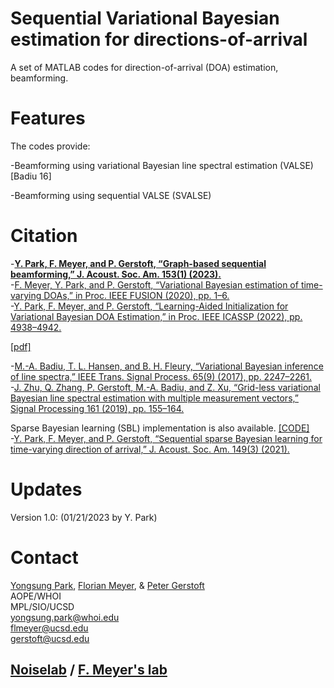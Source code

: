 # Sequential Variational Bayesian estimation for directions-of-arrival

A set of MATLAB codes for direction-of-arrival (DOA) estimation, beamforming.

# Features

The codes provide:

-Beamforming using variational Bayesian line spectral estimation (VALSE) [Badiu 16]

-Beamforming using sequential VALSE (SVALSE)

# Citation

-**[Y. Park, F. Meyer, and P. Gerstoft, “Graph-based sequential beamforming,” J. Acoust. Soc. Am. 153(1) (2023).](https://doi.org/10.1121/10.0016876)**  
-[F. Meyer, Y. Park, and P. Gerstoft, “Variational Bayesian estimation of time-varying DOAs,” in Proc. IEEE FUSION (2020), pp. 1–6.](https://ieeexplore.ieee.org/abstract/document/9190217)  
-[Y. Park, F. Meyer, and P. Gerstoft, “Learning-Aided Initialization for Variational Bayesian DOA Estimation,” in Proc. IEEE ICASSP (2022), pp. 4938–4942.](https://ieeexplore.ieee.org/abstract/document/9746180)  

[[pdf]](https://www.dropbox.com/sh/qgi9symf43rki41/AADSrGg567PS86_S4A7j6aWEa?dl=0)  

-[M.-A. Badiu, T. L. Hansen, and B. H. Fleury, “Variational Bayesian inference of line spectra,” IEEE Trans. Signal Process. 65(9) (2017), pp. 2247–2261.](https://ieeexplore.ieee.org/abstract/document/7827161?casa_token=0hexzsSvHEkAAAAA:cNaPS8ZqfN1TT3dueLPXZMqc86OBIiLb3q_DPnAnz728_5gX2dimYDrhjy1DwCJyFBGadWCH6rA)  
-[J. Zhu, Q. Zhang, P. Gerstoft, M.-A. Badiu, and Z. Xu, “Grid-less variational Bayesian line spectral estimation with multiple measurement vectors,” Signal Processing 161 (2019), pp. 155–164.](https://www.sciencedirect.com/science/article/pii/S0165168419301173?casa_token=lG-8B0y74_8AAAAA:EEpg0-90WSlh9p8yk-8-hNk1eqgCd7xSxrvGdAq5AektWe9gpU0lfTvD2mXkSuNspqbuMhNGJpo)  

Sparse Bayesian learning (SBL) implementation is also available. [[CODE]](https://github.com/ysparkwin/Sequential_SBL)  
-[Y. Park, F. Meyer, and P. Gerstoft, “Sequential sparse Bayesian learning for time-varying direction of arrival,” J. Acoust. Soc. Am. 149(3) (2021).](https://doi.org/10.1121/10.0003802)  

# Updates

Version 1.0: (01/21/2023 by Y. Park)

# Contact

[Yongsung Park](https://scholar.google.com/citations?user=jcMeNjMAAAAJ&hl=en&oi=ao), [Florian Meyer](https://scholar.google.com/citations?user=XnMK9VcAAAAJ&hl=en&oi=ao), & [Peter Gerstoft](https://scholar.google.com/citations?user=oLMfDnYAAAAJ&hl=en)  
AOPE/WHOI  
MPL/SIO/UCSD  
yongsung.park@whoi.edu  
flmeyer@ucsd.edu  
gerstoft@ucsd.edu  
## [Noiselab](http://noiselab.ucsd.edu/) / [F. Meyer's lab](http://fmeyer.ucsd.edu/)
